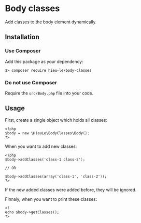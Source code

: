 # Body classes
Add classes to the body element dynamically.

## Installation

### Use Composer

Add this package as your dependency:

    $> composer require hieu-le/body-classes

### Do not use Composer

Require the `src/Body.php` file into your code.

## Usage

First, create a single object which holds all classes:

    <?php
    $body = new \HieuLe\BodyClasses\Body();
    ?>
    
When you want to add new classes:

    <?php
    $body->addClasses('class-1 class-2');
    
    // OR
    
    $body->addClasses(array('class-1', 'class-2'));
    ?>

If the new added classes were added before, they will be ignored.

Finnaly, when you want to print these classes:

    <?
    echo $body->getClasses();
    ?>
